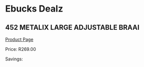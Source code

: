 
# Ebucks Dealz
## 452 METALIX LARGE ADJUSTABLE BRAAI
[Product Page](https://www.ebucks.com/web/shop/productSelected.do?prodId=1173110176&catId=704989856)

Price: R269.00

Savings: 


	